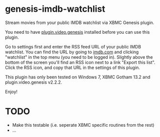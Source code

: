 genesis-imdb-watchlist
======================

Stream movies from your public IMDB watchlist via XBMC Genesis plugin.

You need to have [plugin.video.genesis](http://addons.tvaddons.ag/show/plugin.video.genesis/) installed before you can use this plugin.

Go to settings first and enter the RSS feed URL of your public IMDB watchlist. You can find the URL by going to [imdb.com](http://www.imdb.com) and clicking "watchlist" in the top menu (you need to be logged in). 
Slightly above the bottom of the screen you'll find an RSS icon next to a link "Export this list". Click the RSS icon, and copy that URL in the settings of this plugin.

This plugin has only been tested on Windows 7, XBMC Gotham 13.2 and plugin.video.genesis v2.2.2.

Enjoy!

TODO
====

* Make this testable (i.e. seperate XBMC specific routines from the rest)
* ...
